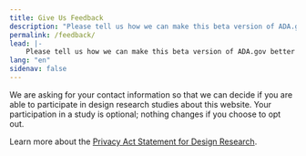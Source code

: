 ```yaml
---
title: Give Us Feedback
description: "Please tell us how we can make this beta version of ADA.gov better by sharing your thoughts, concerns or questions."
permalink: /feedback/
lead: |-
    Please tell us how we can make this beta version of ADA.gov better by sharing your thoughts, concerns or questions.
lang: "en"
sidenav: false
---
```


We are asking for your contact information so that we can decide if you are able to participate in design research studies about this website. Your participation in a study is optional; nothing changes if you choose to opt out.

Learn more about the [Privacy Act Statement for Design Research](https://www.gsa.gov/reference/gsa-privacy-program/privacy-act-statement-for-design-research).